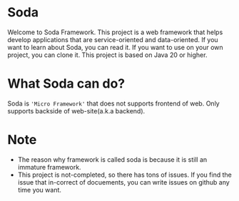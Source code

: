 # Soda

Welcome to Soda Framework. This project is a web framework that helps develop applications that are service-oriented and data-oriented. If you want to learn about Soda, you can read it. If you want to use on your own project, you can clone it. This project is based on Java 20 or higher.

# What Soda can do?
Soda is `'Micro Framework'` that does not supports frontend of web. Only supports backside of web-site(a.k.a backend). 

# Note
* The reason why framework is called soda is because it is still an immature framework.
* This project is not-completed, so there has tons of issues. If you find the issue that in-correct of docuements, you can write issues on github any time you want.
